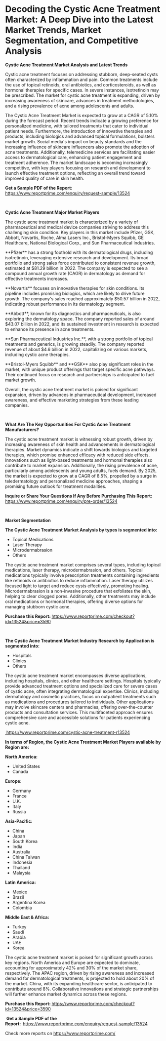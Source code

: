 <p><h1>Decoding the Cystic Acne Treatment Market: A Deep Dive into the Latest Market Trends, Market Segmentation, and Competitive Analysis</h1></p><p><strong>Cystic Acne Treatment Market Analysis and Latest Trends</strong></p>
<p><p>Cystic acne treatment focuses on addressing stubborn, deep-seated cysts often characterized by inflammation and pain. Common treatments include the use of topical retinoids, oral antibiotics, and corticosteroids, as well as hormonal therapies for specific cases. In severe instances, isotretinoin may be prescribed. The market for cystic acne treatment is expanding, driven by increasing awareness of skincare, advances in treatment methodologies, and a rising prevalence of acne among adolescents and adults.</p><p>The Cystic Acne Treatment Market is expected to grow at a CAGR of 5.10% during the forecast period. Recent trends indicate a growing preference for personalized medicine, with tailored treatments that cater to individual patient needs. Furthermore, the introduction of innovative therapies and products, including biologics and advanced topical formulations, bolsters market growth. Social media's impact on beauty standards and the increasing influence of skincare influencers also promote the adoption of acne treatments. Additionally, telemedicine services are facilitating easier access to dermatological care, enhancing patient engagement and treatment adherence. The market landscape is becoming increasingly competitive, with key players focusing on research and development to launch effective treatment options, reflecting an overall trend toward improved quality of care in skin health.</p></p>
<p><strong>Get a Sample PDF of the Report:&nbsp;</strong> <a href="https://www.reportprime.com/enquiry/request-sample/13524?utm_campaign=2263&utm_medium=2&utm_source=Github&utm_content=ia&utm_term=20032025&utm_id=cystic-acne-treatment">https://www.reportprime.com/enquiry/request-sample/13524</a></p>
<p>&nbsp;</p>
<p><strong>Cystic Acne Treatment Major Market Players</strong></p>
<p><p>The cystic acne treatment market is characterized by a variety of pharmaceutical and medical device companies striving to address this challenging skin condition. Key players in this market include Pfizer, GSK, Abbott, Novartis, Roche, Alma Lasers Inc., Bristol-Myers Squibb, GE Healthcare, National Biological Corp., and Sun Pharmaceutical Industries.</p><p>**Pfizer** has a strong foothold with its dermatological drugs, including isotretinoin, leveraging extensive research and development. Its broad portfolio and strong sales force contributed to consistent revenue growth, estimated at $81.29 billion in 2022. The company is expected to see a compound annual growth rate (CAGR) in dermatology as demand for effective treatments increases.</p><p>**Novartis** focuses on innovative therapies for skin conditions. Its pipeline includes promising biologics, which are likely to drive future growth. The company's sales reached approximately $50.57 billion in 2022, indicating robust performance in its dermatology segment.</p><p>**Abbott**, known for its diagnostics and pharmaceuticals, is also exploring the dermatology space. The company reported sales of around $43.07 billion in 2022, and its sustained investment in research is expected to enhance its presence in acne treatments.</p><p>**Sun Pharmaceutical Industries Inc.**, with a strong portfolio of topical treatments and generics, is growing steadily. The company reported revenue of about $4.6 billion in 2022, capitalizing on various markets, including cystic acne therapies.</p><p>**Bristol-Myers Squibb** and **GSK** also play significant roles in the market, with unique product offerings that target specific acne pathways. Their continued focus on research and partnerships is anticipated to fuel market growth.</p><p>Overall, the cystic acne treatment market is poised for significant expansion, driven by advances in pharmaceutical development, increased awareness, and effective marketing strategies from these leading companies.</p></p>
<p>&nbsp;</p>
<p><strong>What Are The Key Opportunities For Cystic Acne Treatment Manufacturers?</strong></p>
<p><p>The cystic acne treatment market is witnessing robust growth, driven by increasing awareness of skin health and advancements in dermatological therapies. Market dynamics indicate a shift towards biologics and targeted therapies, which promise enhanced efficacy with reduced side effects. Innovations such as light-based treatments and hormonal therapies also contribute to market expansion. Additionally, the rising prevalence of acne, particularly among adolescents and young adults, fuels demand. By 2025, the market is expected to grow at a CAGR of 8.5%, propelled by a surge in teledermatology and personalized medicine approaches, shaping a promising future outlook for treatment modalities.</p></p>
<p><strong>Inquire or Share Your Questions If Any Before Purchasing This Report:</strong> <a href="https://www.reportprime.com/enquiry/pre-order/13524?utm_campaign=2263&utm_medium=2&utm_source=Github&utm_content=ia&utm_term=20032025&utm_id=cystic-acne-treatment">https://www.reportprime.com/enquiry/pre-order/13524</a></p>
<p>&nbsp;</p>
<p><strong>Market Segmentation</strong></p>
<p><strong>The Cystic Acne Treatment Market Analysis by types is segmented into:</strong></p>
<p><ul><li>Topical Medications</li><li>Laser Therapy</li><li>Microdermabrasion</li><li>Others</li></ul></p>
<p><p>The cystic acne treatment market comprises several types, including topical medications, laser therapy, microdermabrasion, and others. Topical medications typically involve prescription treatments containing ingredients like retinoids or antibiotics to reduce inflammation. Laser therapy utilizes focused light to target and reduce cysts effectively, promoting healing. Microdermabrasion is a non-invasive procedure that exfoliates the skin, helping to clear clogged pores. Additionally, other treatments may include oral medications or hormonal therapies, offering diverse options for managing stubborn cystic acne.</p></p>
<p><strong>Purchase this Report:&nbsp;</strong><a href="https://www.reportprime.com/checkout?id=13524&price=3590&utm_campaign=2263&utm_medium=2&utm_source=Github&utm_content=ia&utm_term=20032025&utm_id=cystic-acne-treatment">https://www.reportprime.com/checkout?id=13524&price=3590</a></p>
<p>&nbsp;</p>
<p><strong>The Cystic Acne Treatment Market Industry Research by Application is segmented into:</strong></p>
<p><ul><li>Hospitals</li><li>Clinics</li><li>Others</li></ul></p>
<p><p>The cystic acne treatment market encompasses diverse applications, including hospitals, clinics, and other healthcare settings. Hospitals typically provide advanced treatment options and specialized care for severe cases of cystic acne, often integrating dermatological expertise. Clinics, including dermatology and cosmetic practices, focus on outpatient treatments such as medications and procedures tailored to individuals. Other applications may involve skincare centers and pharmacies, offering over-the-counter products and consultation services. This multifaceted approach ensures comprehensive care and accessible solutions for patients experiencing cystic acne.</p></p>
<p><a href="https://www.reportprime.com/cystic-acne-treatment-r13524?utm_campaign=2263&utm_medium=2&utm_source=Github&utm_content=ia&utm_term=20032025&utm_id=cystic-acne-treatment">&nbsp;https://www.reportprime.com/cystic-acne-treatment-r13524</a></p>
<p><strong>In terms of Region, the Cystic Acne Treatment Market Players available by Region are:</strong></p>
<p>
    <p> <strong> North America: </strong>
        <ul>
            <li>United States</li>
            <li>Canada</li>
        </ul>
        </p> 
    <p> <strong> Europe: </strong>
        <ul>
            <li>Germany</li>
            <li>France</li>
            <li>U.K.</li>
            <li>Italy</li>
            <li>Russia</li>
        </ul>
        </p> 
    <p> <strong> Asia-Pacific: </strong>
        <ul>
            <li>China</li>
            <li>Japan</li>
            <li>South Korea</li>
            <li>India</li>
            <li>Australia</li>
            <li>China Taiwan</li>
            <li>Indonesia</li>
            <li>Thailand</li>
            <li>Malaysia</li>
        </ul>
        </p> 
    <p> <strong> Latin America: </strong>
        <ul>
            <li>Mexico</li>
            <li>Brazil</li>
            <li>Argentina Korea</li>
            <li>Colombia</li>
        </ul>
        </p> 
    <p> <strong> Middle East & Africa: </strong>
        <ul>
            <li>Turkey</li>
            <li>Saudi</li>
            <li>Arabia</li>
            <li>UAE</li>
            <li>Korea</li>
        </ul>
    </p>
    </p>
<p><p>The cystic acne treatment market is poised for significant growth across key regions. North America and Europe are expected to dominate, accounting for approximately 42% and 30% of the market share, respectively. The APAC region, driven by rising awareness and increased demand for dermatological treatments, is projected to hold about 20% of the market. China, with its expanding healthcare sector, is anticipated to contribute around 8%. Collaborative innovations and strategic partnerships will further enhance market dynamics across these regions.</p></p>
<p><strong>Purchase this Report: </strong><a href="https://www.reportprime.com/checkout?id=13524&price=3590&utm_campaign=2263&utm_medium=2&utm_source=Github&utm_content=ia&utm_term=20032025&utm_id=cystic-acne-treatment">https://www.reportprime.com/checkout?id=13524&price=3590</a></p>
<p>&nbsp;<strong>Get a Sample PDF of the Report:&nbsp;&nbsp;</strong><a href="https://www.reportprime.com/enquiry/request-sample/13524?utm_campaign=2263&utm_medium=2&utm_source=Github&utm_content=ia&utm_term=20032025&utm_id=cystic-acne-treatment">https://www.reportprime.com/enquiry/request-sample/13524</a></p>
<p><strong></strong></p>
<p>Check more reports on <a href="https://www.reportprime.com/?utm_campaign=2263&utm_medium=2&utm_source=Github&utm_content=ia&utm_term=20032025&utm_id=cystic-acne-treatment">https://www.reportprime.com/</a></p>